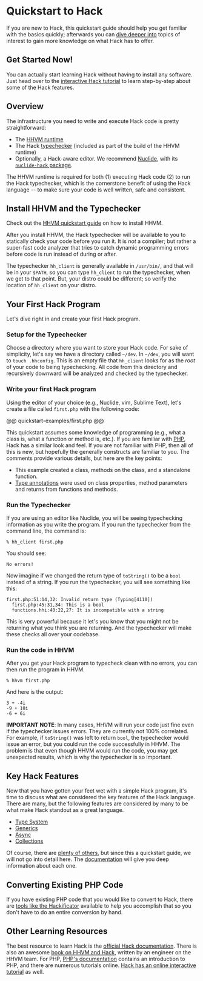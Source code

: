 # Quickstart to Hack

If you are new to Hack, this quickstart guide should help you get familiar with the basics quickly; afterwards you can [dive deeper into](http://docs.hhvm.com/hack) topics of interest to gain more knowledge on what Hack has to offer. 

## Get Started Now!

You can actually start learning Hack without having to install any software. Just head over to the [interactive Hack tutorial](http://hacklang.org) to learn step-by-step about some of the Hack features.

## Overview

The infrastructure you need to write and execute Hack code is pretty straightforward:

* The [HHVM runtime](../hhvm/quickstart.md)
* The Hack [typechecker](./typechecker/intro.md) (included as part of the build of the HHVM runtime)
* Optionally, a Hack-aware editor. We recommend [Nuclide](https://github.com/facebook/nuclide), with its [`nuclide-hack` package](https://github.com/facebook/nuclide/blob/master/pkg/nuclide/hack/README.md).

The HHVM runtime is required for both (1) executing Hack code (2) to run the Hack typechecker, which is the cornerstone benefit of using the Hack language -- to make sure your code is well written, safe and consistent.

## Install HHVM and the Typechecker

Check out the [HHVM quickstart guide](../hhvm/quickstart.md) on how to install HHVM. 

After you install HHVM, the Hack typechecker will be available to you to statically check your code before you run it. It is *not* a compiler; but rather a super-fast code analyzer that tries to catch dynamic programming errors before code is run instead of during or after.

The typechecker `hh_client` is generally available in `/usr/bin/`, and that will be in your `$PATH`, so you can type `hh_client` to run the typechecker, when we get to that point. But, your distro could be different; so verify the location of `hh_client` on your distro. 

## Your First Hack Program

Let's dive right in and create your first Hack program.

### Setup for the Typechecker

Choose a directory where you want to store your Hack code. For sake of simplicity, let's say we have a directory called `~/dev`. In `~/dev`, you will want to `touch .hhconfig`. This is an empty file that `hh_client` looks for as the *root* of your code to being typechecking. All code from this directory and recursively downward will be analyzed and checked by the typechecker.

### Write your first Hack program

Using the editor of your choice (e.g., Nuclide, vim, Sublime Text), let's create a file called `first.php` with the following code:

@@ quickstart-examples/first.php @@

This quickstart assumes some knowledge of programming (e.g., what a class is, what a function or method is, etc.). If you are familiar with [PHP](http://php.net), Hack has a similar look and feel. If you are not familiar with PHP, then all of this is new, but hopefully the generally constructs are familiar to you. The comments provide various details, but here are the key points:

* This example created a class, methods on the class, and a standalone function.
* [Type annotations](./types/annotations.md) were used on class properties, method parameters and returns from functions and methods.

### Run the Typechecker

If you are using an editor like Nuclide, you will be seeing typechecking information as you write the program. If you run the typechecker from the command line, the command is:

```
% hh_client first.php
```

You should see:

```
No errors!
```

Now imagine if we changed the return type of `toString()` to be a `bool` instead of a string. If you run the typechecker, you will see something like this:

```
first.php:51:14,32: Invalid return type (Typing[4110])
  first.php:45:31,34: This is a bool
  functions.hhi:40:22,27: It is incompatible with a string
```

This is very powerful because it let's you know that you might not be returning what you think you are returning. And the typechecker will make these checks all over your codebase.

### Run the code in HHVM

After you get your Hack program to typecheck clean with no errors, you can then run the program in HHVM.

```
% hhvm first.php
```

And here is the output:

```
3 + -4i
-9 + 10i
-6 + 6i
```

**IMPORTANT NOTE**: In many cases, HHVM will run your code just fine even if the typechecker issues errors. They are currently not 100% correlated. For example, if `toString()` was left to return `bool`, the typechecker would issue an error, but you could run the code successfully in HHVM. The problem is that even though HHVM would run the code, you may get unexpected results, which is why the typechecker is so important.

## Key Hack Features

Now that you have gotten your feet wet with a simple Hack program, it's time to discuss what are considered the key features of the Hack language. There are many, but the following features are considered by many to be what make Hack standout as a great language.

* [Type System](./types/type-system.md)
* [Generics](./generics/intro.md)
* [Async](./async/intro.md)
* [Collections](./collections/intro.md)

Of course, there are [plenty of others](http://docs.hhvm.com/hack), but since this a quickstart guide, we will not go into detail here. The [documentation](http://docs.hhvm.com/hack) will give you deep information about each one.

## Converting Existing PHP Code

If you have existing PHP code that you would like to convert to Hack, there are [tools like the Hackificator](./tools/intro.md) available to help you accomplish that so you don't have to do an entire conversion by hand.

## Other Learning Resources

The best resource to learn Hack is the [official Hack documentation](http://docs.hhvm.com/hack). There is also an awesome [book on HHVM and Hack](http://www.amazon.com/Hack-HHVM-Programming-Productivity-Breaking/dp/1491920874/), written by an engineer on the HHVM team. For PHP, [PHP's documentation](http://docs.php.net/manual/en/getting-started.php) contains an introduction to PHP, and there are numerous tutorials online. [Hack has an online interactive tutorial](http://hacklang.org/tutorial/) as well.
